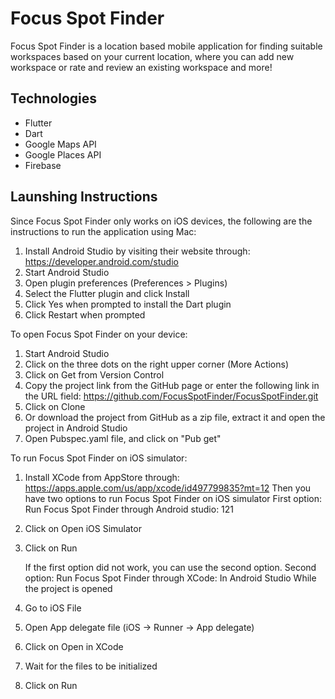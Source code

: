 # Focus Spot Finder

Focus Spot Finder is a location based mobile application for finding suitable workspaces
based on your current location, where you can add new workspace or rate and review an existing
workspace and more!

## Technologies
- Flutter
- Dart
- Google Maps API
- Google Places API
- Firebase

## Launshing Instructions

Since Focus Spot Finder only works on iOS devices, the following are the instructions to run the application using Mac:

1.	Install Android Studio by visiting their website through: https://developer.android.com/studio
2.	Start Android Studio
3.	Open plugin preferences (Preferences > Plugins)
4.	Select the Flutter plugin and click Install
5.	Click Yes when prompted to install the Dart plugin
6.	Click Restart when prompted

To open Focus Spot Finder on your device:
1.	Start Android Studio
2.	Click on the three dots on the right upper corner (More Actions)
3.	Click on Get from Version Control
4.	Copy the project link from the GitHub page or enter the following link in the URL field: https://github.com/FocusSpotFinder/FocusSpotFinder.git
5.	Click on Clone
6.	Or download the project from GitHub as a zip file, extract it and open the project in Android Studio
7.	Open Pubspec.yaml file, and click on "Pub get"

To run Focus Spot Finder on iOS simulator:
1.	Install XCode from AppStore through: https://apps.apple.com/us/app/xcode/id497799835?mt=12
      Then you have two options to run Focus Spot Finder on iOS simulator
      First option: Run Focus Spot Finder through Android studio: 121  
1.	Click on Open iOS Simulator
2.	Click on Run 
      
      If the first option did not work, you can use the second option.
      Second option: Run Focus Spot Finder through XCode:
      In Android Studio While the project is opened
1.	Go to iOS File
2.	Open App delegate file (iOS -> Runner -> App delegate)
3.	Click on Open in XCode
4.	Wait for the files to be initialized
5.	Click on Run 



